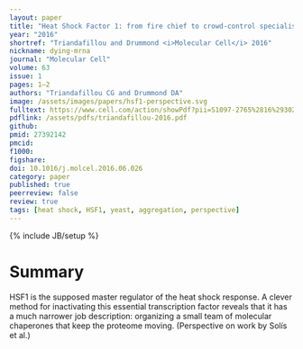 ```yaml
---
layout: paper
title: "Heat Shock Factor 1: from fire chief to crowd-control specialist"
year: "2016"
shortref: "Triandafillou and Drummond <i>Molecular Cell</i> 2016"
nickname: dying-mrna
journal: "Molecular Cell"
volume: 63
issue: 1
pages: 1—2
authors: "Triandafillou CG and Drummond DA"
image: /assets/images/papers/hsf1-perspective.svg
fulltext: https://www.cell.com/action/showPdf?pii=S1097-2765%2816%2930284-2
pdflink: /assets/pdfs/triandafillou-2016.pdf
github: 
pmid: 27392142
pmcid: 
f1000: 
figshare: 
doi: 10.1016/j.molcel.2016.06.026
category: paper
published: true
peerreview: false
review: true
tags: [heat shock, HSF1, yeast, aggregation, perspective]
---
```

{% include JB/setup %}

# Summary 

HSF1 is the supposed master regulator of the heat shock response. A clever method for inactivating this essential transcription factor reveals that it has a much narrower job description: organizing a small team of molecular chaperones that keep the proteome moving. (Perspective on work by Solís et al.)